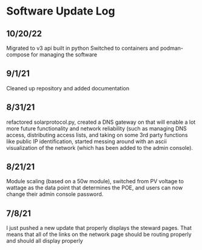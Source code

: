 # Software Update Log

## 10/20/22

Migrated to v3 api built in python
Switched to containers and podman-compose for managing the software

## 9/1/21

Cleaned up repository and added documentation

## 8/31/21

refactored solarprotocol.py, created a DNS gateway on that will enable a lot more future functionality and network reliability (such as managing DNS access, distributing access lists, and taking on some 3rd party functions like public IP identification, started messing around with an ascii visualization of the network (which has been added to the admin console). 

## 8/21/21

Module scaling (based on a 50w module), switched from PV voltage to wattage as the data point that determines the POE, and users can now change their admin console password.

## 7/8/21

I just pushed a new update that properly displays the steward pages. That means that all of the links on the network page should be routing properly and should all display properly
